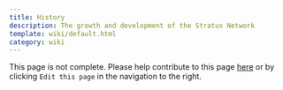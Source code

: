 ```yaml
---
title: History
description: The growth and development of the Stratus Network
template: wiki/default.html
category: wiki
---
```


This page is not complete. Please help contribute to this page <a href="https://github.com/MCResourcePile/addon-project/edit/source/src/content/<%= document.dest.replace('.html', '.md') %>" target="_blank">here</a> or by clicking `Edit this page` in the navigation to the right.

